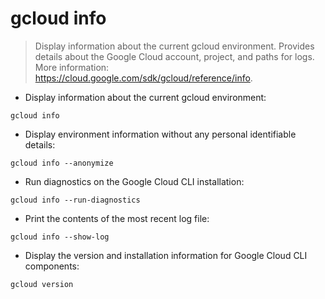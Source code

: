 # gcloud info

> Display information about the current gcloud environment.
> Provides details about the Google Cloud account, project, and paths for logs.
> More information: <https://cloud.google.com/sdk/gcloud/reference/info>.

- Display information about the current gcloud environment:

`gcloud info`

- Display environment information without any personal identifiable details:

`gcloud info --anonymize`

- Run diagnostics on the Google Cloud CLI installation:

`gcloud info --run-diagnostics`

- Print the contents of the most recent log file:

`gcloud info --show-log`

- Display the version and installation information for Google Cloud CLI components:

`gcloud version`
